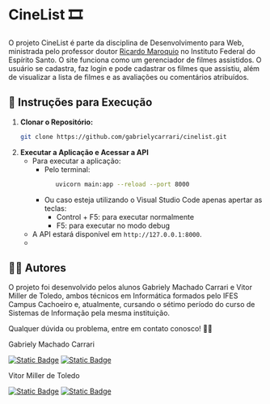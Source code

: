 # CineList 🎞️
O projeto CineList é parte da disciplina de Desenvolvimento para Web, ministrada pelo professor doutor [Ricardo Maroquio](https://www.linkedin.com/in/maroquio/) no Instituto Federal do Espírito Santo. O site funciona como um gerenciador de filmes assistidos. O usuário se cadastra, faz login e pode cadastrar os filmes que assistiu, além de visualizar a lista de filmes e as avaliações ou comentários atribuídos. 


## 🚀 Instruções para Execução
1. **Clonar o Repositório:**
   ```bash
   git clone https://github.com/gabrielycarrari/cinelist.git
   ```
2. **Executar a Aplicação e Acessar a API**
   - Para executar a aplicação:
      - Pelo terminal:
        ```bash
           uvicorn main:app --reload --port 8000
        ```
      - Ou caso esteja utilizando o Visual Studio Code apenas apertar as teclas:
        - Control + F5: para executar normalmente
        - F5: para executar no modo debug
   - A API estará disponível em `http://127.0.0.1:8000`.
   - 
## 👩‍💻 Autores
O projeto foi desenvolvido pelos alunos Gabriely Machado Carrari e Vitor Miller de Toledo, ambos técnicos em Informática formados pelo IFES Campus Cachoeiro e, atualmente, cursando o sétimo período do curso de Sistemas de Informação pela mesma instituição.

Qualquer dúvida ou problema, entre em contato conosco! 👋🏽

Gabriely Machado Carrari

[![Static Badge](https://img.shields.io/badge/GabrielyCarrari-gray?style=flat&logo=github&link=https://github.com/gabrielycarrari)](https://github.com/gabrielycarrari)
[![Static Badge](https://img.shields.io/badge/gabrielycarrari%40gmail.com-%23EA4335?logo=gmail&logoColor=white&link=mailto%3Agabrielycarrari%40gmail.com)](mailto:gabrielycarrari@gmail.com)


Vitor Miller de Toledo

[![Static Badge](https://img.shields.io/badge/VitorMiller-gray?style=flat&logo=github&link=https://github.com/VitorMiller)](https://github.com/VitorMiller)
[![Static Badge](https://img.shields.io/badge/vitormillerdetoledo%40gmail.com-%23EA4335?logo=gmail&logoColor=white&link=mailto%3Avitormillerdetoledo%40gmail.com)](mailto:vitormillerdetoledo@gmail.com)
